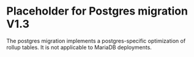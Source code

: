 # Placeholder for Postgres migration V1.3

The postgres migration implements a postgres-specific optimization of rollup tables. It is not
applicable to MariaDB deployments.
